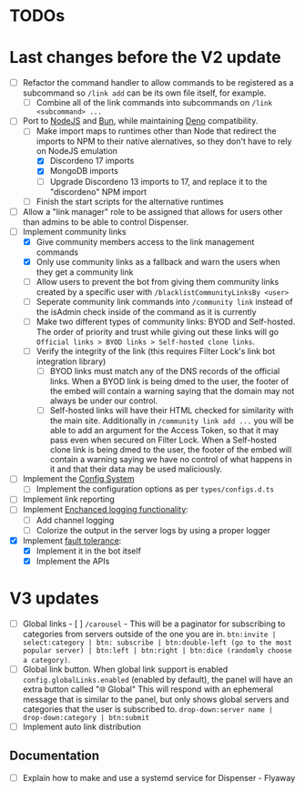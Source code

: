 # TODOs

# Last changes before the V2 update

-   [ ] Refactor the command handler to allow commands to be registered as a subcommand so `/link add` can be its own file itself, for example.
    -   [ ] Combine all of the link commands into subcommands on `/link <subcommand> ...`
-   [ ] Port to [NodeJS](https://nodejs.org/en) and [Bun](https://bun.sh), while maintaining [Deno](https://deno.com) compatibility.
    -   [ ] Make import maps to runtimes other than Node that redirect the imports to NPM to their native alernatives, so they don't have to rely on NodeJS emulation
        -   [x] Discordeno 17 imports
        -   [x] MongoDB imports
        -   [ ] Upgrade Discordeno 13 imports to 17, and replace it to the "discordeno" NPM import
    -   [ ] Finish the start scripts for the alternative runtimes
-   [ ] Allow a "link manager" role to be assigned that allows for users other than admins to be able to control Dispenser.
-   [ ] Implement community links
    -   [x] Give community members access to the link management commands
    -   [x] Only use community links as a fallback and warn the users when they get a community link
    -   [ ] Allow users to prevent the bot from giving them community links created by a specific user with `/blacklistCommunityLinksBy <user>`
    -   [ ] Seperate community link commands into `/community link` instead of the isAdmin check inside of the command as it is currently
    -   [ ] Make two different types of community links: BYOD and Self-hosted. The order of priority and trust while giving out these links will go `Official links > BYOD links > Self-hosted clone links`.
    -   [ ] Verify the integrity of the link (this requires Filter Lock's link bot integration library)
        -   [ ] BYOD links must match any of the DNS records of the official links. When a BYOD link is being dmed to the user, the footer of the embed will contain a warning saying that the domain may not always be under our control.
        -   [ ] Self-hosted links will have their HTML checked for similarity with the main site. Additionally in `/community link add ...` you will be able to add an argument for the Access Token, so that it may pass even when secured on Filter Lock. When a Self-hosted clone link is being dmed to the user, the footer of the embed will contain a warning saying we have no control of what happens in it and that their data may be used maliciously.
-   [ ] Implement the [Config System](./Config%20System.md)
    -   [ ] Implement the configuration options as per `types/configs.d.ts`
-   [ ] Implement link reporting
-   [ ] Implement [Enchanced logging functionality](./Logging.md):
    -   [ ] Add channel logging
    -   [ ] Colorize the output in the server logs by using a proper logger
-   [x] Implement [fault tolerance](./Fault%20tolerance.md):
    -   [x] Implement it in the bot itself
    -   [x] Implement the APIs

# V3 updates

-   [ ] Global links - [ ] `/carousel` - This will be a paginator for subscribing to categories from servers outside of the one you are in.
        `btn:invite | select:category | btn: subscribe | btn:double-left (go to the most popular server) | btn:left | btn:right | btn:dice (randomly choose a category)`.
-   [ ] Global link button. When global link support is enabled `config.globalLinks.enabled` (enabled by default), the panel will have an extra button called "🌐 Global" This will respond with an ephemeral message that is similar to the panel, but only shows global servers and categories that the user is subscribed to. `drop-down:server name | drop-down:category | btn:submit`
-   [ ] Implement auto link distribution

## Documentation

-   [ ] Explain how to make and use a systemd service for Dispenser - Flyaway
